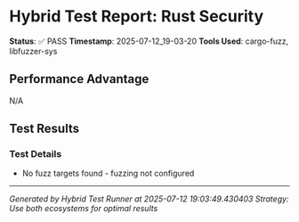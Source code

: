 # Hybrid Test Report: Rust Security

**Status**: ✅ PASS
**Timestamp**: 2025-07-12_19-03-20
**Tools Used**: cargo-fuzz, libfuzzer-sys

## Performance Advantage
N/A

## Test Results

### Test Details

- No fuzz targets found - fuzzing not configured

---
*Generated by Hybrid Test Runner at 2025-07-12 19:03:49.430403*
*Strategy: Use both ecosystems for optimal results*

